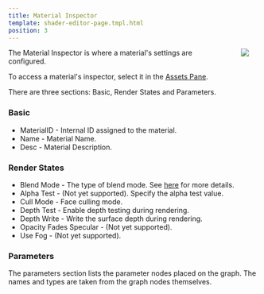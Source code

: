 ```yaml
---
title: Material Inspector
template: shader-editor-page.tmpl.html
position: 3
---
```


<img src="/images/shader-editor/inspector-pane-material.png" style="float: right; padding: 20px; padding-top: 0px;"></img>

The Material Inspector is where a material's settings are configured.

To access a material's inspector, select it in the [Assets Pane][1].

There are three sections: Basic, Render States and Parameters.

### Basic

- MaterialID - Internal ID assigned to the material.
- Name - Material Name.
- Desc - Material Description.

### Render States

- Blend Mode - The type of blend mode. See [here][2] for more details.
- Alpha Test - (Not yet supported). Specify the alpha test value.
- Cull Mode - Face culling mode.
- Depth Test - Enable depth testing during rendering.
- Depth Write - Write the surface depth during rendering.
- Opacity Fades Specular - (Not yet supported).
- Use Fog - (Not yet supported).

### Parameters

The parameters section lists the parameter nodes placed on the graph. The names and types are taken from the graph nodes themselves.

[1]: /shader-editor/window-layout/assets-pane
[2]: /api/pc.Material.html#blendType
[3]: /images/shader-editor/inspector-pane-material.png